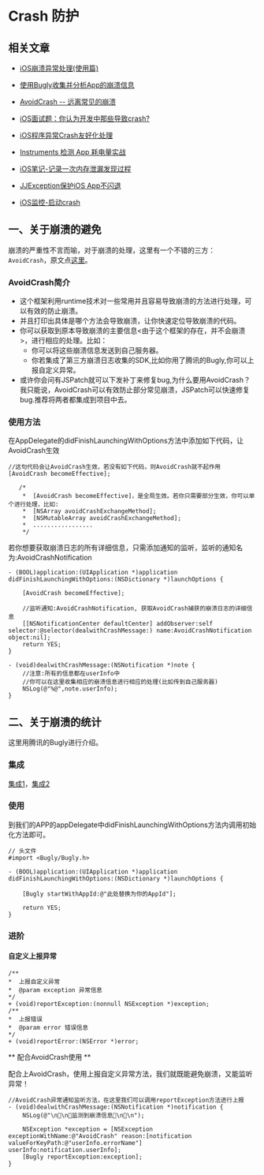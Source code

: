 
# Crash 防护

## 相关文章

* [iOS崩溃异常处理(使用篇)](https://www.jianshu.com/p/4d32664dcfdb)
* [使用Bugly收集并分析App的崩溃信息](https://www.jianshu.com/p/b0afae74d34b)
* [AvoidCrash -- 远离常见的崩溃](https://www.jianshu.com/p/b7a7ae0c9243)
* [iOS面试题：你认为开发中那些导致crash?](https://www.jianshu.com/p/cde95701266d)
    
* [iOS程序异常Crash友好化处理](https://mp.weixin.qq.com/s/rVPVUwFdsn8nYBJZM8YGyg)
* [Instruments 检测 App 耗电量实战](https://mp.weixin.qq.com/s/jWTXynxJ2qEUGO_b6GzbjQ)
* [iOS笔记-记录一次内存泄漏发现过程](https://mp.weixin.qq.com/s/g5WxKO0eOf6ho_9s8nSrgw)
* [JJException保护iOS App不闪退](https://mp.weixin.qq.com/s/s5256sLLdMQv94n4tN1bQw)
* [iOS监控-启动crash](https://mp.weixin.qq.com/s?__biz=MjM5OTM0MzIwMQ==&mid=2652560466&idx=1&sn=1fe5bf728754f6028d026c231b34f5c2&chksm=bcd2995c8ba5104ace0a6a685451bed12f1eb0745b70d791c2d360ba8e41ab9f7859b4af1cb3&scene=21#wechat_redirect)

## 一、关于崩溃的避免

崩溃的严重性不言而喻，对于崩溃的处理，这里有一个不错的三方：`AvoidCrash`，原文点[这里](https://www.jianshu.com/p/b7a7ae0c9243)。

### AvoidCrash简介

* 这个框架利用runtime技术对一些常用并且容易导致崩溃的方法进行处理，可以有效的防止崩溃。
* 并且打印出具体是哪个方法会导致崩溃，让你快速定位导致崩溃的代码。
* 你可以获取到原本导致崩溃的主要信息<由于这个框架的存在，并不会崩溃>，进行相应的处理。比如：
    * 你可以将这些崩溃信息发送到自己服务器。
    * 你若集成了第三方崩溃日志收集的SDK,比如你用了腾讯的Bugly,你可以上报自定义异常。
* 或许你会问有JSPatch就可以下发补丁来修复bug,为什么要用AvoidCrash？我只能说，AvoidCrash可以有效防止部分常见崩溃，JSPatch可以快速修复bug.推荐将两者都集成到项目中去。

### 使用方法

在AppDelegate的didFinishLaunchingWithOptions方法中添加如下代码，让AvoidCrash生效

```
//这句代码会让AvoidCrash生效，若没有如下代码，则AvoidCrash就不起作用
[AvoidCrash becomeEffective];

   /*
    *  [AvoidCrash becomeEffective]，是全局生效。若你只需要部分生效，你可以单个进行处理，比如:
    *  [NSArray avoidCrashExchangeMethod];
    *  [NSMutableArray avoidCrashExchangeMethod];
    *  .................
    */
```

若你想要获取崩溃日志的所有详细信息，只需添加通知的监听，监听的通知名为:AvoidCrashNotification

```
- (BOOL)application:(UIApplication *)application didFinishLaunchingWithOptions:(NSDictionary *)launchOptions {
    
    [AvoidCrash becomeEffective];
    
    //监听通知:AvoidCrashNotification, 获取AvoidCrash捕获的崩溃日志的详细信息
    [[NSNotificationCenter defaultCenter] addObserver:self selector:@selector(dealwithCrashMessage:) name:AvoidCrashNotification object:nil];
    return YES;
}

- (void)dealwithCrashMessage:(NSNotification *)note {
    //注意:所有的信息都在userInfo中
    //你可以在这里收集相应的崩溃信息进行相应的处理(比如传到自己服务器)
    NSLog(@"%@",note.userInfo);
}
```

## 二、关于崩溃的统计

这里用腾讯的Bugly进行介绍。

### 集成

[集成1](https://www.jianshu.com/p/4d32664dcfdb)，[集成2](https://www.jianshu.com/p/b0afae74d34b)

### 使用

到我们的APP的appDelegate中didFinishLaunchingWithOptions方法内调用初始化方法即可。

```
// 头文件
#import <Bugly/Bugly.h>

- (BOOL)application:(UIApplication *)application didFinishLaunchingWithOptions:(NSDictionary *)launchOptions {

    [Bugly startWithAppId:@"此处替换为你的AppId"];

    return YES;
}

```

### 进阶

#### 自定义上报异常

```
/**
*  上报自定义异常
*  @param exception 异常信息
*/
+ (void)reportException:(nonnull NSException *)exception;
/**
*  上报错误
*  @param error 错误信息
*/
+ (void)reportError:(NSError *)error;
```

** 配合AvoidCrash使用 **

配合上AvoidCrash，使用上报自定义异常方法，我们就既能避免崩溃，又能监听异常！

```
//AvoidCrash异常通知监听方法，在这里我们可以调用reportException方法进行上报
- (void)dealwithCrashMessage:(NSNotification *)notification {
    NSLog(@"\n🚫\n🚫监测到崩溃信息🚫\n🚫\n");
    
    NSException *exception = [NSException exceptionWithName:@"AvoidCrash" reason:[notification valueForKeyPath:@"userInfo.errorName"] userInfo:notification.userInfo];
    [Bugly reportException:exception];
}
```











